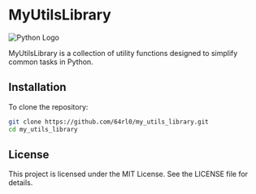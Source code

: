 # MyUtilsLibrary

![Python Logo](https://www.python.org/static/community_logos/python-logo.png "Sample inline image")

MyUtilsLibrary is a collection of utility functions designed to simplify common tasks in Python.


## Installation

To clone the repository:

```bash
git clone https://github.com/64rl0/my_utils_library.git
cd my_utils_library
```


## License

This project is licensed under the MIT License. See the LICENSE file for details.
